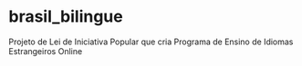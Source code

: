 # brasil_bilingue
 Projeto de Lei de Iniciativa Popular que cria Programa de Ensino de Idiomas Estrangeiros Online
